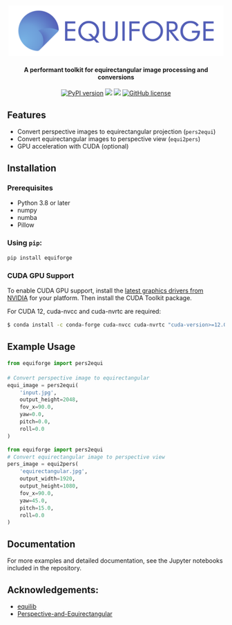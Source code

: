 <p align="center">
    <img src="src/Logo+Name.svg" alt="EquiForge Logo" width="500"/>
</p>

<h4 align="center">
    A performant toolkit for equirectangular image processing and conversions
</h4>


<!--<img src=".img/equilib.png" alt="equilib" width="720"/>-->

<div align="center">
<a href="https://badge.fury.io/py/equiforge"><img src="https://badge.fury.io/py/equiforge.svg" alt="PyPI version"></a>
<a href="https://pypi.org/project/equiforge"><img src="https://img.shields.io/pypi/pyversions/equiforge"></a>
  <a href="https://github.com/MikkelKappelPersson/EquiForge/actions"><img src="https://github.com/MikkelKappelPersson/EquiForge/actions/workflows/python-package-tests.yml/badge.svg"></a>
  <a href="https://github.com/MikkelKappelPersson/EquiForge/blob/main/LICENSE"><img alt="GitHub license" src="https://img.shields.io/github/license/mikkelkappelpersson/equiforge"></a>
</div>

## Features

- Convert perspective images to equirectangular projection (`pers2equi`)
- Convert equirectangular images to perspective view (`equi2pers`)
- GPU acceleration with CUDA (optional)

## Installation

### Prerequisites
- Python 3.8 or later
- numpy
- numba
- Pillow

### Using `pip`:

```bash
pip install equiforge
```

### CUDA GPU Support
To enable CUDA GPU support, install the [latest graphics drivers from NVIDIA](https://www.nvidia.com/en-us/drivers/) for your platform. Then install the CUDA Toolkit package.

For CUDA 12, cuda-nvcc and cuda-nvrtc are required:
```bash
$ conda install -c conda-forge cuda-nvcc cuda-nvrtc "cuda-version>=12.0"
```

## Example Usage

```python
from equiforge import pers2equi

# Convert perspective image to equirectangular
equi_image = pers2equi(
    'input.jpg',
    output_height=2048, 
    fov_x=90.0,
    yaw=0.0,
    pitch=0.0,
    roll=0.0
)
```

```python
from equiforge import pers2equi
# Convert equirectangular image to perspective view
pers_image = equi2pers(
    'equirectangular.jpg',
    output_width=1920,
    output_height=1080,
    fov_x=90.0,
    yaw=45.0,
    pitch=15.0,
    roll=0.0
)
```

## Documentation

For more examples and detailed documentation, see the Jupyter notebooks included in the repository.

## Acknowledgements:

- [equilib](https://github.com/haruishi43/equilib)
- [Perspective-and-Equirectangular](https://github.com/timy90022/Perspective-and-Equirectangular)
